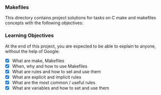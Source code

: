 ### Makefiles
This directory contains project solutions for tasks on C make
and makefiles concepts with the following objectives:
### Learning Objectives
At the end of this project, you are expected to be able to explain to anyone, without the help of Google:

- [x] What are make, Makefiles
- [x] When, why and how to use Makefiles
- [x] What are rules and how to set and use them
- [x] What are explicit and implicit rules
- [x] What are the most common / useful rules
- [x] What are variables and how to set and use them
